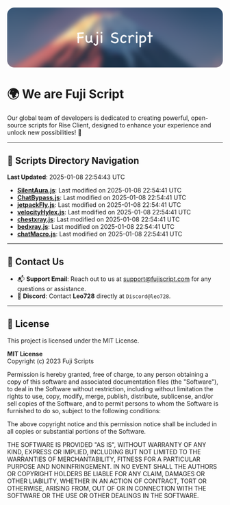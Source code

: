 ![Banner](.github/b.webp)

# 🌍 **We are Fuji Script**

Our global team of developers is dedicated to creating powerful, open-source scripts for Rise Client, designed to enhance your experience and unlock new possibilities! 🌟

---
<!-- SCRIPTS_NAVIGATION_START -->
## 📂 **Scripts Directory Navigation**

**Last Updated**: 2025-01-08 22:54:43 UTC

- **[SilentAura.js](scripts/SilentAura.js)**: Last modified on 2025-01-08 22:54:41 UTC
- **[ChatBypass.js](scripts/ChatBypass.js)**: Last modified on 2025-01-08 22:54:41 UTC
- **[jetpackFly.js](scripts/jetpackFly.js)**: Last modified on 2025-01-08 22:54:41 UTC
- **[velocityHylex.js](scripts/velocityHylex.js)**: Last modified on 2025-01-08 22:54:41 UTC
- **[chestxray.js](scripts/chestxray.js)**: Last modified on 2025-01-08 22:54:41 UTC
- **[bedxray.js](scripts/bedxray.js)**: Last modified on 2025-01-08 22:54:41 UTC
- **[chatMacro.js](scripts/chatMacro.js)**: Last modified on 2025-01-08 22:54:41 UTC

<!-- SCRIPTS_NAVIGATION_END -->

---

## 💬 **Contact Us**  
- 📬 **Support Email**: Reach out to us at [support@fujiscript.com](mailto:support@fujiscript.com) for any questions or assistance.  
- 💬 **Discord**: Contact **Leo728** directly at `Discord@leo728`.

---

## 📜 **License**

This project is licensed under the MIT License.  

**MIT License**  
Copyright (c) 2023 Fuji Scripts  

Permission is hereby granted, free of charge, to any person obtaining a copy of this software and associated documentation files (the "Software"), to deal in the Software without restriction, including without limitation the rights to use, copy, modify, merge, publish, distribute, sublicense, and/or sell copies of the Software, and to permit persons to whom the Software is furnished to do so, subject to the following conditions:  

The above copyright notice and this permission notice shall be included in all copies or substantial portions of the Software.  

THE SOFTWARE IS PROVIDED "AS IS", WITHOUT WARRANTY OF ANY KIND, EXPRESS OR IMPLIED, INCLUDING BUT NOT LIMITED TO THE WARRANTIES OF MERCHANTABILITY, FITNESS FOR A PARTICULAR PURPOSE AND NONINFRINGEMENT. IN NO EVENT SHALL THE AUTHORS OR COPYRIGHT HOLDERS BE LIABLE FOR ANY CLAIM, DAMAGES OR OTHER LIABILITY, WHETHER IN AN ACTION OF CONTRACT, TORT OR OTHERWISE, ARISING FROM, OUT OF OR IN CONNECTION WITH THE SOFTWARE OR THE USE OR OTHER DEALINGS IN THE SOFTWARE.  
